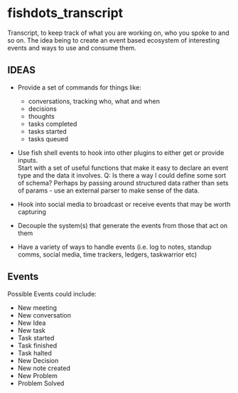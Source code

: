 # fishdots_transcript

Transcript, to keep track of what you are working on, who you spoke to and so on.  The idea being to create an event based ecosystem of interesting events and ways to use and consume them.  

## IDEAS

- Provide a set of commands for things like:

  - conversations, tracking who, what and when
  - decisions
  - thoughts
  - tasks completed
  - tasks started
  - tasks queued

- Use fish shell events to hook into other plugins to either get or provide inputs.  
Start with a set of useful functions that make it easy to declare an event type and the data it involves.  Q: Is there a way I could define some sort of schema? Perhaps by passing around structured data rather than sets of params - use an external parser to make sense of the data.

- Hook into social media to broadcast or receive events that may be worth capturing

- Decouple the system(s) that generate the events from those that act on them

- Have a variety of ways to handle events (i.e. log to notes, standup comms, social media, time trackers, ledgers, taskwarrior etc)

## Events

Possible Events could include:
  - New meeting
  - New conversation
  - New Idea
  - New task
  - Task started
  - Task finished
  - Task halted
  - New Decision
  - New note created
  - New Problem
  - Problem Solved
